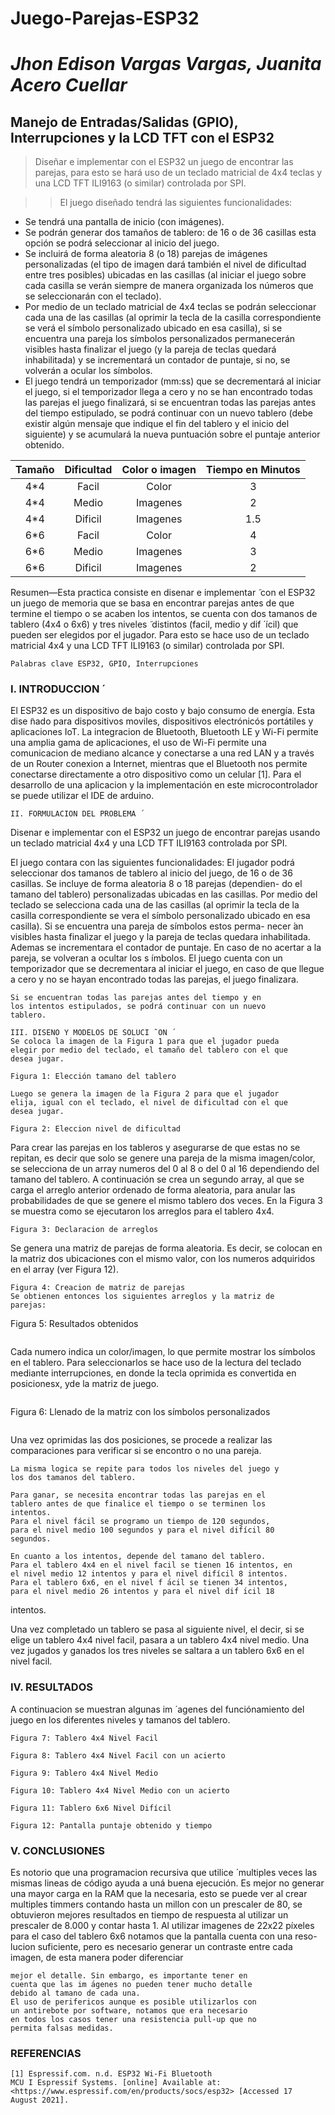 # **Juego-Parejas-ESP32**
# *Jhon Edison Vargas Vargas, Juanita Acero Cuellar*

## Manejo de Entradas/Salidas (GPIO), Interrupciones y la LCD TFT con el ESP32

> Diseñar e implementar con el ESP32 un juego de encontrar las parejas, para esto se hará uso de un teclado matricial de 4x4 teclas y una LCD TFT ILI9163 (o similar) controlada por SPI. 

>>  El juego diseñado tendrá las siguientes funcionalidades:
- Se tendrá una pantalla de inicio (con imágenes).
- Se podrán generar dos tamaños de tablero: de 16 o de 36 casillas esta opción se podrá seleccionar al inicio del juego.
- Se incluirá de forma aleatoria 8 (o 18) parejas de imágenes personalizadas (el tipo de imagen dará también el nivel de dificultad entre tres posibles) ubicadas en las casillas (al iniciar el juego sobre cada casilla se verán siempre de manera organizada los números que se seleccionarán con el teclado).
- Por medio de un teclado matricial de 4x4 teclas se podrán seleccionar cada una de las casillas (al oprimir la tecla de la casilla correspondiente se verá el símbolo personalizado ubicado en esa casilla), si se encuentra una pareja los símbolos personalizados permanecerán visibles hasta finalizar el juego (y la pareja de teclas quedará inhabilitada) y se incrementará un contador de puntaje, si no, se volverán a ocular los símbolos.
- El juego tendrá un temporizador (mm:ss) que se decrementará al iniciar el juego, si el temporizador llega a cero y no se han encontrado todas las parejas el juego finalizará, si se encuentran todas las parejas antes del tiempo estipulado, se podrá continuar con un nuevo tablero (debe existir algún mensaje que indique el fin del tablero y el inicio del siguiente) y se acumulará la nueva puntuación sobre el puntaje anterior obtenido.

|Tamaño  |  Dificultad | Color o imagen | Tiempo en Minutos |
|:---:|:---:|:---:|:---:|  
|4*4|Facil |Color | 3  
|4*4 |Medio |Imagenes  | 2  
|4*4 |Dificil|Imagenes | 1.5 
|6*6 |Facil |Color  |  4
|6*6 |Medio |Imagenes  |3  
|6*6 |Dificil |Imagenes| 2 



Resumen—Esta practica consiste en disenar e implementar ̃
con el ESP32 un juego de memoria que se basa en encontrar
parejas antes de que termine el tiempo o se acaben los intentos,
se cuenta con dos tamanos de tablero (4x4 o 6x6) y tres niveles ̃
distintos (facil, medio y dif ́ ́ıcil) que pueden ser elegidos por el
jugador. Para esto se hace uso de un teclado matricial 4x4 y
una LCD TFT ILI9163 (o similar) controlada por SPI.

```
Palabras clave ESP32, GPIO, Interrupciones
```
### I. INTRODUCCION ́

El ESP32 es un dispositivo de bajo costo y bajo consumo de
energía.
Esta dise ̃nado para dispositivos moviles, dispositivos electrónicós portátiles y aplicaciones IoT.
La integracion de Bluetooth, Bluetooth LE y Wi-Fi permite 
una amplia gama de aplicaciones, el uso de Wi-Fi permite
una comunicacion de mediano alcance y conectarse a una red 
LAN y a través de un Router conexion a Internet, mientras 
que el Bluetooth nos permite conectarse directamente a otro
dispositivo como un celular [1].
Para el desarrollo de una aplicacion y la implementación en
este microcontrolador se puede utilizar el IDE de arduino.

```
II. FORMULACION DEL PROBLEMA ́
```
Disenar e implementar con el ESP32 un juego de encontrar 
parejas usando un teclado matricial 4x4 y una LCD TFT
ILI9163 controlada por SPI.

El juego contara con las siguientes funcionalidades:
El jugador podrá seleccionar dos tamanos de tablero al 
inicio del juego, de 16 o de 36 casillas.
Se incluye de forma aleatoria 8 o 18 parejas (dependien-
do el tamano del tablero) personalizadas ubicadas en las 
casillas.
Por medio del teclado se selecciona cada una de las
casillas (al oprimir la tecla de la casilla correspondiente
se vera el símbolo personalizado ubicado en esa casilla).
Si se encuentra una pareja de símbolos estos perma-
necer ́an visibles hasta finalizar el juego y la pareja de
teclas quedara inhabilitada. Ademas se incrementara el 
contador de puntaje.
En caso de no acertar a la pareja, se volveran a ocultar 
los s ́ımbolos.
El juego cuenta con un temporizador que se decrementara
al iniciar el juego, en caso de que llegue a cero y no se
hayan encontrado todas las parejas, el juego finalizara.

```
Si se encuentran todas las parejas antes del tiempo y en
los intentos estipulados, se podrá continuar con un nuevo
tablero.
```
```
III. DISENO Y MODELOS DE SOLUCI ̃ ON ́
Se coloca la imagen de la Figura 1 para que el jugador pueda
elegir por medio del teclado, el tamaño del tablero con el que
desea jugar.
```
```
Figura 1: Elección tamano del tablero 
```
```
Luego se genera la imagen de la Figura 2 para que el jugador
elija, igual con el teclado, el nivel de dificultad con el que
desea jugar.
```
```
Figura 2: Eleccion nivel de dificultad 
```

Para crear las parejas en los tableros y asegurarse de que estas
no se repitan, es decir que solo se genere una pareja de la
misma imagen/color, se selecciona de un array numeros del 0
al 8 o del 0 al 16 dependiendo del tamano del tablero.
A continuación se crea un segundo array, al que se carga el
arreglo anterior ordenado de forma aleatoria, para anular las
probabilidades de que se genere el mismo tablero dos veces.
En la Figura 3 se muestra como se ejecutaron los arreglos para
el tablero 4x4.

```
Figura 3: Declaracion de arreglos
```
Se genera una matriz de parejas de forma aleatoria. Es decir,
se colocan en la matriz dos ubicaciones con el mismo valor,
con los numeros adquiridos en el array (ver Figura 12).

```
Figura 4: Creacion de matriz de parejas 
Se obtienen entonces los siguientes arreglos y la matriz de
parejas:

```
Figura 5: Resultados obtenidos
```
```
Cada numero indica un color/imagen, lo que permite mostrar
los símbolos en el tablero. Para seleccionarlos se hace uso de
la lectura del teclado mediante interrupciones, en donde la
tecla oprimida es convertida en posicionesx, yde la matriz
de juego.
```
```
Figura 6: Llenado de la matriz con los símbolos personalizados
```
```
Una vez oprimidas las dos posiciones, se procede a realizar
las comparaciones para verificar si se encontro o no una pareja. 
```
La misma logica se repite para todos los niveles del juego y 
los dos tamanos del tablero. 
```
```
Para ganar, se necesita encontrar todas las parejas en el
tablero antes de que finalice el tiempo o se terminen los
intentos.
Para el nivel fácil se programo un tiempo de 120 segundos,
para el nivel medio 100 segundos y para el nivel difícil 80
segundos.
```
```
En cuanto a los intentos, depende del tamano del tablero.
Para el tablero 4x4 en el nivel facil se tienen 16 intentos, en
el nivel medio 12 intentos y para el nivel difícil 8 intentos.
Para el tablero 6x6, en el nivel f ́acil se tienen 34 intentos,
para el nivel medio 26 intentos y para el nivel dif ́ıcil 18
```

intentos.

Una vez completado un tablero se pasa al siguiente nivel, el
decir, si se elige un tablero 4x4 nivel facil, pasara a un tablero 
4x4 nivel medio. Una vez jugados y ganados los tres niveles
se saltara a un tablero 6x6 en el nivel facil. 

### IV. RESULTADOS

A continuacion se muestran algunas im ́ agenes del funciónamiento del juego en los diferentes niveles y tamanos del
tablero.

```
Figura 7: Tablero 4x4 Nivel Facil 
```
```
Figura 8: Tablero 4x4 Nivel Facil con un acierto
```
```
Figura 9: Tablero 4x4 Nivel Medio
```
```
Figura 10: Tablero 4x4 Nivel Medio con un acierto
```

```
Figura 11: Tablero 6x6 Nivel Difícil
```
```
Figura 12: Pantalla puntaje obtenido y tiempo
```
### V. CONCLUSIONES

Es notorio que una programacion recursiva que utilice ́
multiples veces las mismas lineas de código ayuda a uná
buena ejecución.
Es mejor no generar una mayor carga en la RAM que la
necesaria, esto se puede ver al crear multiples timmers 
contando hasta un millon con un prescaler de 80, se 
obtuvieron mejores resultados en tiempo de respuesta al
utilizar un prescaler de 8.000 y contar hasta 1.
Al utilizar imagenes de 22x22 píxeles para el caso del
tablero 6x6 notamos que la pantalla cuenta con una reso-
lucion suficiente, pero es necesario generar un contraste 
entre cada imagen, de esta manera poder diferenciar

```
mejor el detalle. Sin embargo, es importante tener en
cuenta que las im ́agenes no pueden tener mucho detalle
debido al tamano de cada una. 
El uso de perifericos aunque es posible utilizarlos con
un antirebote por software, notamos que era necesario
en todos los casos tener una resistencia pull-up que no
permita falsas medidas.
```
### REFERENCIAS

```
[1] Espressif.com. n.d. ESP32 Wi-Fi Bluetooth
MCU I Espressif Systems. [online] Available at:
<https://www.espressif.com/en/products/socs/esp32> [Accessed 17
August 2021].
```